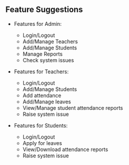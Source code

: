 ## Feature Suggestions

- Features for Admin:
  - Login/Logout
  - Add/Manage Teachers
  - Add/Manage Students
  - Manage Reports
  - Check system issues

- Features for Teachers:
  - Login/Logout
  - Add/Manage Students
  - Add attendance
  - Add/Manage leaves
  - View/Manage student attendance reports
  - Raise system issue 

- Features for Students:
  - Login/Logout
  - Apply for leaves
  - View/Download attendance reports
  - Raise system issue